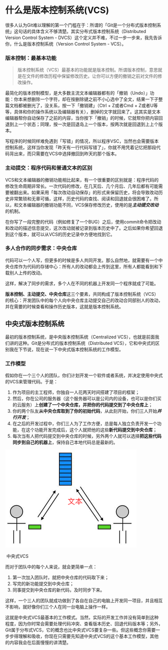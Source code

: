# 什么是版本控制系统(VCS)



很多人认为Git难以理解的第一个门槛在于：所谓的「Git是一个分布式版本控制系统」这句话的具体含义不够清楚。其实分布式版本控制系统（Distributed Version Control System - DVCS）这个定义并不难，不过一步一步来，我先告诉你，什么是版本控制系统（Version Control System - VCS）。



### 版本控制：最基本功能

> 版本控制系统（VCS）最基本的功能就是版本控制。所谓版本控制，意思就是在文件的修改历程中保留修改历史。让你可以方便的撤销之前对文件的修改操作。

最简化的版本控制模型，是大多数主流文本编辑器都有的「撤销（Undo）」功能：你本来想删除一个字符，却在按删除键之前不小心选中了全文，结果一下子整篇文档都被删光了，没关系，按一下「撤销建」（Ctrl + Z或者Cmd + Z或者U等等，具体和你的操作系统以及编辑器有关），删掉的文字就回来了。这其实是文本编辑器帮你自动保存了之前的内容，当你按下「撤销」的时候，它就帮你把内容回退到上一个状态；同理，按一次是回退岛上一个版本，按两次就是回退到上上个版本。



写程序的时候同样难免遇到「写错」的情况，所以程序VSC，当然也会需要版本控制系统，这样当你发现「昨天有一行代码写错了」，你就不用凭着记忆把那段代码背出来，而只需要在VCS中选择撤回到昨天的那个版本。



### 主动提交：程序代码和普通文本的区别



VCS和文本编辑器的撤销功能相比起来，有一个很重要的区别就是：程序代码的修改生命周期非常长。一次代码的修改，在几天后、几个月后、几年后都有可能需要被翻出来。如果采用「每次改动自动保存」的形式来保留历史，将会导致改动历史非常繁琐和无章可循，这样，历史代码的查找、阅读和回退就会很困难了。所以，和文本编辑器的撤销功能不同，VCS保存修改历史，使用的是***主动提交改动***的机制。



在你写了一段完整的代码（例如修复了一个BUG）之后，使用commit命令把改动和改动的描述信息提交，这次改动就被记录到版本历史中了。之后如果你希望回退到这个版本，就可以从VCS的历史记录中方便地找到它。



### 多人合作的同步需求：中央仓库

代码可以一个人写，但更多的时候是多人共同开发。那么自然地，就需要有一个中央仓库作为代码的存储中心：所有人的改动都会上传到这里，所有人都能看到和下载别人上传的改动。



这样，解决了同步的需求，多个人在不同的机器上开发同一个程序就成了可能。



**版本控制、主动提交、中央仓库**这三个要素，共同构成了版本控制系统（VCS）的核心：开发团队中的每个人向中央仓库主动提交自己的改动合同部别人的改动，并在需要的时候查看和操作历史版本，这就是版本控制系统。



## 中央式版本控制系统

最初的版本控制系统，是中央版本控制系统（Centralized VCS），也就是前面我们讲的这种。Git是分布式的版本控制系统（Distributed VCS），它和中央式的区别我在下节说，现在说一下中央式版本控制系统的工作模型。

### 工作模型

假如你在一个三个人的团队，你们计划开发一个软件或者系统，并决定使用中央式的VCS来管理代码。于是：

1. 作为项目的主工程师，你独自一人花两天时间搭建了项目的框架；
2. 然后，你在公司的服务器（这个服务器可以是公司内的设备，也可以是你们买的云服务）上**创建了一个中央仓库，并把你的代码提交到了中央仓库上**；
3. 你的两个队友**从中央仓库取到了你的初始代码**，从此刻开始，你们三人开始***并行开发***；
4. 在之后的开发过程中，你们三人为了工作方便，总是每人独立负责开发一个功能，在这个功能开发完成后，这个人就把他的这些**新代码提交到中央仓库**；
5. 每次当有人把代码提交到中央仓库的时候，另外两个人就可以选择**把这些代码同步到自己的机器上**，保持自己本地代码总是最新的。

![](./images/image01.png)



​                                                                                      中央式VCS

而对于团队中的每个人来说，就会更简单一点：

1. 第一次加入团队时，就把中央仓库的代码取下来；
2. 写完的新功能提交到中央仓库；
3. 同事提交到中央仓库的新代码，及时同步下来。

这样，一个三人的团队就成功做到了各自在自己的电脑上开发同一项目，并且相互不影响，就好像你们三个人在同一台电脑上操作一样。



这就是中央式VCS最基本的工作模式。当然，实际的开发工作并没有简单到这种程度，因为你时常会需要处理代码冲突、查看版本历史、回退代码版本等；另外，Git属于分布式VCS，它的概念也比中央式VCS要复杂一些。但这些概念你需要一步步得理解和吸收，你现在只需要先知道中央式VCS的这个基本工作模型，其他的内容我会在后面慢慢的讲清楚。